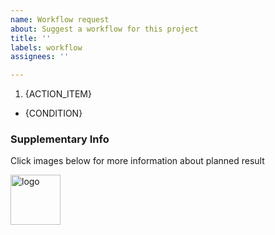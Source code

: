 ```yaml
---
name: Workflow request
about: Suggest a workflow for this project
title: ''
labels: workflow
assignees: ''

---
```


1. {ACTION_ITEM}

- {CONDITION}

### Supplementary Info

Click images below for more information about planned result

<p>
  <a href="{RESOURCE_URL}">
    <img src="https://avatars0.githubusercontent.com/u/1536893?s=200&v=4" width=80 height=80 alt="logo">
  </a>
</p>
